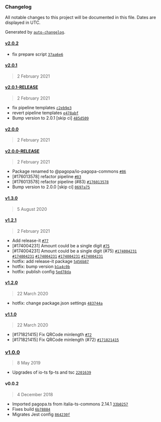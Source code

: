 ### Changelog

All notable changes to this project will be documented in this file. Dates are displayed in UTC.

Generated by [`auto-changelog`](https://github.com/CookPete/auto-changelog).

#### [v2.0.2](https://github.com/pagopa/io-pagopa-commons/compare/v2.0.1...v2.0.2)

- fix prepare script [`37aa6e6`](https://github.com/pagopa/io-pagopa-commons/commit/37aa6e687cadab58474c3a458dd188c708fc6ad4)

#### [v2.0.1](https://github.com/pagopa/io-pagopa-commons/compare/v2.0.1-RELEASE...v2.0.1)

> 2 February 2021

#### [v2.0.1-RELEASE](https://github.com/pagopa/io-pagopa-commons/compare/v2.0.0...v2.0.1-RELEASE)

> 2 February 2021

- fix pipeline templates [`c2eb9e3`](https://github.com/pagopa/io-pagopa-commons/commit/c2eb9e38c0a48debfdfe60bea95512f2a3f37b9a)
- revert pipeline templates [`e478abf`](https://github.com/pagopa/io-pagopa-commons/commit/e478abf1bd7eec64e6f1176eaca22ee2c3833ad7)
- Bump version to 2.0.1 [skip ci] [`485d509`](https://github.com/pagopa/io-pagopa-commons/commit/485d50964f1667e0447f9e7ba8a677066924c106)

#### [v2.0.0](https://github.com/pagopa/io-pagopa-commons/compare/v2.0.0-RELEASE...v2.0.0)

> 2 February 2021

#### [v2.0.0-RELEASE](https://github.com/pagopa/io-pagopa-commons/compare/v1.3.0...v2.0.0-RELEASE)

> 2 February 2021

- Package renamed to @pagopa/io-pagopa-commons [`#86`](https://github.com/pagopa/io-pagopa-commons/pull/86)
- [#176013578] refactor pipeline [`#83`](https://github.com/pagopa/io-pagopa-commons/pull/83)
- [#176013578] refactor pipeline (#83) [`#176013578`](https://www.pivotaltracker.com/story/show/176013578)
- Bump version to 2.0.0 [skip ci] [`0697a75`](https://github.com/pagopa/io-pagopa-commons/commit/0697a75b77f60eb8f0b11193b0c4d15a7f23dab7)

#### [v1.3.0](https://github.com/pagopa/io-pagopa-commons/compare/v1.2.1...v1.3.0)

> 5 August 2020

#### [v1.2.1](https://github.com/pagopa/io-pagopa-commons/compare/v1.2.0...v1.2.1)

> 2 February 2021

- Add release-it [`#77`](https://github.com/pagopa/io-pagopa-commons/pull/77)
- [#174004231] Amount could be a single digit [`#75`](https://github.com/pagopa/io-pagopa-commons/pull/75)
- [#174004231] Amount could be a single digit (#75) [`#174004231`](https://www.pivotaltracker.com/story/show/174004231) [`#174004231`](https://www.pivotaltracker.com/story/show/174004231) [`#174004231`](https://www.pivotaltracker.com/story/show/174004231) [`#174004231`](https://www.pivotaltracker.com/story/show/174004231) [`#174004231`](https://www.pivotaltracker.com/story/show/174004231)
- hotfix: add release-it package [`5456b87`](https://github.com/pagopa/io-pagopa-commons/commit/5456b8770e0f8c2f67fdec550825a3ade409ec5a)
- hotfix: bump version [`b1a4c0b`](https://github.com/pagopa/io-pagopa-commons/commit/b1a4c0bc6da23ebb88f9ad2cb82a8d83fbe830c9)
- hotfix: publish config [`5ed78da`](https://github.com/pagopa/io-pagopa-commons/commit/5ed78da67e15962ada086789ab531b42ec84388d)

#### [v1.2.0](https://github.com/pagopa/io-pagopa-commons/compare/v1.1.0...v1.2.0)

> 22 March 2020

- hotfix: change package.json settings [`483744a`](https://github.com/pagopa/io-pagopa-commons/commit/483744add20420987180c0039e458c6888b0ecdd)

#### [v1.1.0](https://github.com/pagopa/io-pagopa-commons/compare/v1.0.0...v1.1.0)

> 22 March 2020

- [#171821415] Fix QRCode minlength [`#72`](https://github.com/pagopa/io-pagopa-commons/pull/72)
- [#171821415] Fix QRCode minlength (#72) [`#171821415`](https://www.pivotaltracker.com/story/show/171821415)

### [v1.0.0](https://github.com/pagopa/io-pagopa-commons/compare/v0.0.2...v1.0.0)

> 8 May 2019

- Upgrades of io-ts fp-ts and tsc [`2201639`](https://github.com/pagopa/io-pagopa-commons/commit/22016393d59755ad7be779788eb02999fe51f48a)

#### v0.0.2

> 4 December 2018

- Imported pagopa.ts from italia-ts-commons 2.14.1 [`33b0257`](https://github.com/pagopa/io-pagopa-commons/commit/33b02570a2aa08ae2acd16b98b782ff09a03a1cf)
- Fixes build [`6b78884`](https://github.com/pagopa/io-pagopa-commons/commit/6b788846435c2db21efa88a69e9b366e93b54e19)
- Migrates Jest config [`864230f`](https://github.com/pagopa/io-pagopa-commons/commit/864230f4604b5f89298be323d64d7ac15081c12d)
